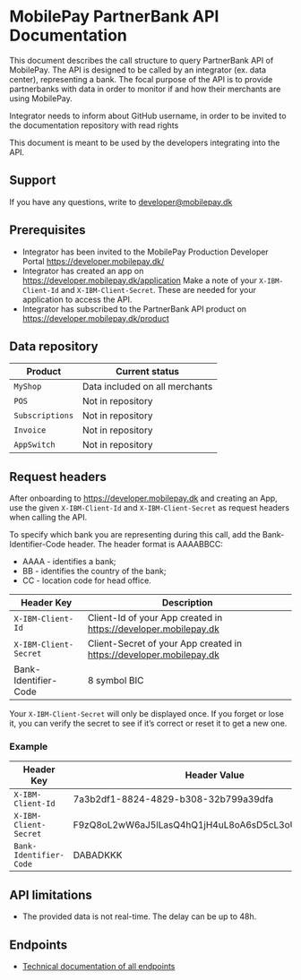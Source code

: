 # MobilePay PartnerBank API Documentation
This document describes the call structure to query PartnerBank API of MobilePay. The API is designed to be called by an integrator (ex. data center), representing a bank. The focal purpose of the API is to provide partnerbanks with data in order to monitor if and how their merchants are using MobilePay. 

Integrator needs to inform about GitHub username, in order to be invited to the documentation repository with read rights

This document is meant to be used by the developers integrating into the API.

## Support

If you have any questions, write to developer@mobilepay.dk 

## Prerequisites
- Integrator has been invited to the MobilePay Production Developer Portal https://developer.mobilepay.dk/ 
- Integrator has created an app on https://developer.mobilepay.dk/application Make a note of your `X-IBM-Client-Id` and `X-IBM-Client-Secret`. These are needed for your application to access the API.
- Integrator has subscribed to the PartnerBank API product on https://developer.mobilepay.dk/product 

## Data repository

| Product           | Current status                                                         |
| -------------------  | ------------------------------------------------------------------- |
| `MyShop`      | Data included on all merchants      |
| `POS`  | Not in repository |
| `Subscriptions` | Not in repository                                                        |
| `Invoice` | Not in repository                                                        |
| `AppSwitch` | Not in repository                                                        |

## Request headers
After onboarding to https://developer.mobilepay.dk and creating an App, use the given `X-IBM-Client-Id` and `X-IBM-Client-Secret` as request headers when calling the API. 

To specify which bank you are representing during this call, add the Bank-Identifier-Code header. The header format is AAAABBCC:
- AAAA - identifies a bank;
- BB - identifies the country of the bank;
- CC - location code for head office.

| Header Key           | Description                                                         |
| -------------------  | ------------------------------------------------------------------- |
| `X-IBM-Client-Id`      | Client-Id of your App created in https://developer.mobilepay.dk     |
| `X-IBM-Client-Secret`  | Client-Secret of your App created in https://developer.mobilepay.dk |
| Bank-Identifier-Code | 8 symbol BIC                                                        |

Your `X-IBM-Client-Secret` will only be displayed once. If you forget or lose it, you can verify the secret to see if it’s correct or reset it to get a new one.
 

### Example
| Header Key           | Header Value                                       |
| -------------------  | -------------------------------------------------- |
| `X-IBM-Client-Id`      | 7a3b2df1-8824-4829-b308-32b799a39dfa               |
| `X-IBM-Client-Secret`  | F9zQ8oL2wW6aJ5lLasQ4hQ1jH4uL8oA6sD5cL3oU7aO1mP2nZ4 |
| `Bank-Identifier-Code` | DABADKKK                                           |


## API limitations
- The provided data is not real-time. The delay can be up to 48h.

## Endpoints
- [Technical documentation of all endpoints](endpoints.md)
